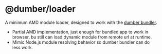 # @dumber/loader

A minimum AMD module loader, designed to work with the [dumber bundler](https://github.com/huochunpeng/dumber-bundler).

* Partial AMD implementation, just enough for bundled app to work in browser, bu still can load dynamic module from remote url at runtime.
* Mimic Node.js module resolving behavior so dumber bundler can do less work.
